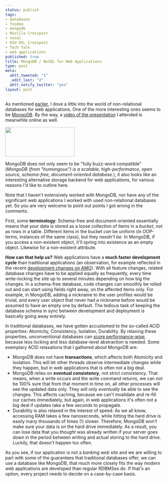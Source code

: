 ```yaml
--- 
status: publish
tags: 
- databases
- fosdem
- mongodb
- Mozilla Crosspost
- nosql
- OSU OSL Crosspost
- Tech Talk
- web applications
published: true
title: MongoDB / NoSQL for Web Applications
type: post
meta: 
  aktt_tweeted: "1"
  _edit_last: "2"
  aktt_notify_twitter: "yes"
layout: post
---
```

As mentioned <a href="http://fredericiana.com/2010/02/10/fosdem-2010/">earlier</a>, I dove a little into the world of non-relational databases for web applications. One of the more interesting ones seems to be <a href="http://www.mongodb.org/">MongoDB</a>. By the way, a <a href="http://www.parleys.com/#st=5&id=1864">video of the presentation</a> I attended is meanwhile online as well.

<img src="http://fredericiana.com/wp-content/uploads/2010/02/mongodb.jpg" alt="" title="mongoDB" width="221" height="94" class="alignnone size-full wp-image-2620" />

MongoDB does not only seem to be "fully buzz-word compatible" (<em>MongoDB (from "humongous") is a scalable, high-performance, open source, schema-free, document-oriented database.</em>), it also looks like an interesting alternative storage backend for web applications, for various reasons I'd like to outline here.

Note that I haven't extensively worked with MongoDB, nor have any of the significant web applications I worked with used non-relational databases yet. So you are very welcome to point out points I got wrong in the comments.

First, some <strong>terminology</strong>: Schema-free and document-oriented essentially means that your data is stored as a loose collection of items in a <em>bucket</em>, not as rows in a table. Different items in the bucket <em>can</em> be uniform (in OOP-terms, instances of the same class), but they <em>needn't be</em>. In MongoDB, if you access a non-existent object, it'll spring into existence as an empty object. Likewise for a non-existent attribute.

<strong>How can that help us?</strong> Web applications have a <strong>much faster development cycle</strong> than traditional applications (an observation, for example reflected in the recent <a href="http://micropipes.com/blog/2009/11/17/amo-development-changes-in-2010/">development changes on AMO</a>). With all feature changes, related database changes have to be applied equally as frequently, every time write-locking the site up to several minutes depending on how big the changes. In a schema-free database, code changes can smoothly be rolled out and can start using fields right away, on the affected items only. For example, in MongoDB, adding a nickname to the user profiles would be trivial, and every user object that never had a nickname before would be assumed to have an empty one by default. The tedious task of keeping the database schema in sync between development and deployment is basically going away entirely.

In traditional databases, we have gotten accustomed to the so-called ACID properties: Atomicity, Consistency, Isolation, Durability. By relaxing these properties, unconventional databases can <a href="http://www.mongodb.org/display/DOCS/Benchmarks">score performance-wise</a>, because less locking and less database-level abstraction is needed. Some exemplary ACID relaxations that I gathered about MongoDB are:
<ul>
	<li>MongoDB does not have <strong>transactions</strong>, which affects both Atomicity and Isolation. This will let other threads observe intermediate changes while they happen, but in web applications that is often not a big deal.</li>
	<li>MongoDB relies on <strong>eventual consistency</strong>, not strict consistency. That means, when a write occurs and the write command returns, we can not be 100% sure that from that moment in time on, all other processes will see the updated data only. They will only <em>eventually</em> be able to see the changes. This affects caching, because we can't invalidate and re-fill our caches immediately, but again, in web applications it's often not a big deal if updates take a few seconds to propagate.</li>
	<li>Durability is also relaxed in the interest of speed: As we all know, accessing RAM takes a few nanoseconds, while hitting the hard drive is easily many thousands of times (!) slower. Therefore, MongoDB won't make sure your data is on the hard drive immediately. As a result, you can lose data that you <em>thought</em> was already written if your server goes down in the period between writing and actual storing to the hard drive. Luckily, that doesn't happen too often.</li>
</ul>

As you see, if our application is not a <em>banking web site</em> and we are willing to part with some of the guarantees that traditional databases offer, we can use a database like MongoDB, that much more closely fits the way modern web applications are developed than regular RDBMSes do. If that's an option, every project needs to decide on a case-by-case basis.
